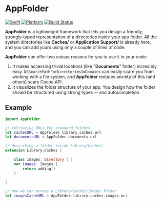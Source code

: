 # AppFolder

[![Swift][swift-badge]][swift-url]
[![Platform][platform-badge]][platform-url]
[![Build Status](https://travis-ci.org/dreymonde/AppFolder.svg?branch=master)](https://travis-ci.org/dreymonde/AppFolder)

[swift-badge]: https://img.shields.io/badge/Swift-4.0-orange.svg?style=flat
[swift-url]: https://swift.org
[platform-badge]: https://img.shields.io/badge/platform-iOS%20%7C%20macOS%20%7C%20watchOS%20%7C%20tvOS-lightgrey.svg
[platform-url]: https://developer.apple.com/swift/

**AppFolder** is a lightweight framework that lets you design a friendly, strongly-typed representation of a directories inside your app folder. All the system directories like **Caches/** or **Application Support/** is already here, and you can add yours using only a couple of lines of code.

**AppFolder** can offer two unique reasons for you to use it in your code:

1. It makes accessing trivial locations (like "**Documents**" folder) incredibly easy. `NSSearchPathForDirectoriesInDomains` can easily scare you from working with a file system, and **AppFolder** reduces anxiety of this (and others) scary Cocoa API.
2. It visualizes the folder structure of your app. You design how the folder should be structured using strong types -- and autocompletion.

## Example

```swift
import AppFolder

// retrieving URLs for standard folders
let cachesURL = AppFolder.library.caches.url
let documentsURL = AppFolder.documents.url

// describing a folder inside Library/Caches/
extension Library.Caches {
    
    class Images: Directory { }
    var images: Images {
        return adding()
    }
    
}

// now we can access a Library/Caches/Images folder
let imagesCacheURL = AppFolder.library.caches.images.url
```
